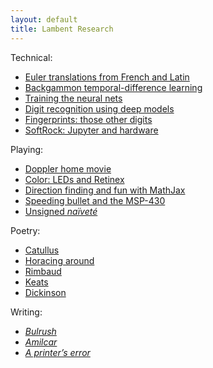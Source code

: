 ```yaml
---
layout: default
title: Lambent Research
---
```


Technical:
  * [Euler translations from French and Latin](/euler)
  * [Backgammon temporal-difference learning](https://github.com/ttdoucet/backgammon)
  * [Training the neural nets](https://github.com/ttdoucet/bgnets)
  * [Digit recognition using deep models](/mnist)
  * [Fingerprints: those other digits](/fingerprints)
  * [SoftRock: Jupyter and hardware](/softrock)

Playing:
  * [Doppler home movie](/doppler)
  * [Color: LEDs and Retinex](/color)
  * [Direction finding and fun with MathJax](/df)
  * [Speeding bullet and the MSP-430](/timer)
  * [Unsigned *naïveté*](/quiz)

Poetry:
  * [Catullus](/catullus)
  * [Horacing around](/horace/horace-1-11.pdf)
  * [Rimbaud](/rimbaud)
  * [Keats](/nightingale)
  * [Dickinson](/dickinson)

Writing:
  * [*Bulrush*](/bulrush/bulrush.pdf)
  * [*Amilcar*](/amilcar/Amilcar-en.pdf)
  * [*A printerʼs error*](/Sonnet146/s146.pdf)
